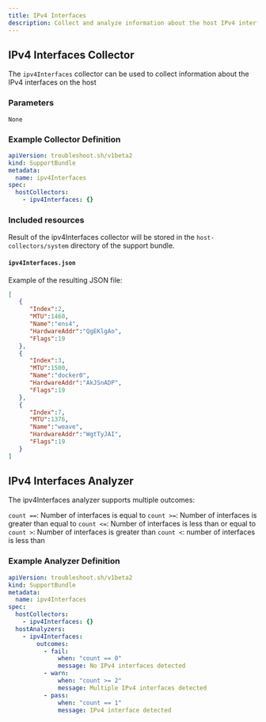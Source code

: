 ```yaml
---
title: IPv4 Interfaces
description: Collect and analyze information about the host IPv4 interfaces available
---
```


## IPv4 Interfaces Collector 

The `ipv4Interfaces` collector can be used to collect information about the IPv4 interfaces on the host

### Parameters

`None`

### Example Collector Definition

```yaml
apiVersion: troubleshoot.sh/v1beta2
kind: SupportBundle
metadata:
  name: ipv4Interfaces
spec:
  hostCollectors:
    - ipv4Interfaces: {}
```

### Included resources

Result of the ipv4Interfaces collector will be stored in the `host-collectors/system` directory of the support bundle.

#### `ipv4Interfaces.json`

Example of the resulting JSON file:

```json
[
   {
      "Index":2,
      "MTU":1460,
      "Name":"ens4",
      "HardwareAddr":"QgEKlgAo",
      "Flags":19
   },
   {
      "Index":3,
      "MTU":1500,
      "Name":"docker0",
      "HardwareAddr":"AkJSnADP",
      "Flags":19
   },
   {
      "Index":7,
      "MTU":1376,
      "Name":"weave",
      "HardwareAddr":"WgtTyJAI",
      "Flags":19
   }
]
```

## IPv4 Interfaces Analyzer

The ipv4Interfaces analyzer supports multiple outcomes:

`count ==`: Number of interfaces is equal to
`count >=`: Number of interfaces is greater than equal to
`count <=`: Number of interfaces is less than or equal to
`count >`: Number of interfaces is greater than
`count <`: number of interfaces is less than

### Example Analyzer Definition

```yaml
apiVersion: troubleshoot.sh/v1beta2
kind: SupportBundle
metadata:
  name: ipv4Interfaces
spec:
  hostCollectors:
    - ipv4Interfaces: {}
  hostAnalyzers:
    - ipv4Interfaces:
        outcomes:
          - fail:
              when: "count == 0"
              message: No IPv4 interfaces detected
          - warn:
              when: "count >= 2"
              message: Multiple IPv4 interfaces detected
          - pass:
              when: "count == 1"
              message: IPv4 interface detected
```
